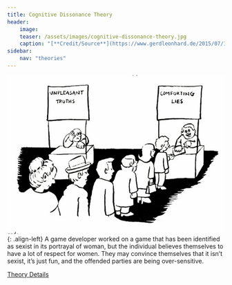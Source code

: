 ```yaml
---
title: Cognitive Dissonance Theory
header:
    image:
    teaser: /assets/images/cognitive-dissonance-theory.jpg
    caption: "[**Credit/Source**](https://www.gerdleonhard.de/2015/07/14/so-loest-ein-zukunftsberater-positive-veraenderungen-aus/)"
sidebar:
    nav: "theories"
---
```


![cognitive dissonance theory](/assets/images/cognitive-dissonance-theory.jpg){: .align-left}
A game developer worked on a game that has been identified as sexist in its portrayal of woman, but the individual believes themselves to have a lot of respect for women. They may convince themselves that it isn’t sexist, it’s just fun, and the offended parties are being over-sensitive.

[Theory Details](https://www.utwente.nl/cw/theorieenoverzicht/Theory%20Clusters/Interpersonal%20Communication%20and%20Relations/Cognitive_Dissonance_theory/)